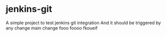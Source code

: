 # jenkins-git
A simple project to test jenkins git integration
And it should be triggered by any change
main change 
fooo foooo
fkoueif
